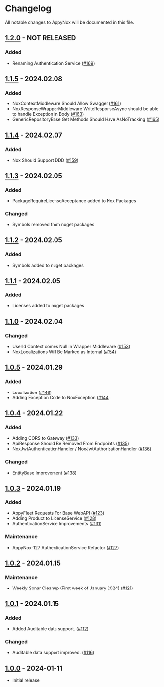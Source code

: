 # Changelog
All notable changes to AppyNox will be documented in this file.

## [1.2.0](https://github.com/HappiSoftware/AppyNox/compare/v1.1.5...v1.2.0) - NOT RELEASED
### Added
- Renaming Authentication Service ([#169](https://github.com/HappiSoftware/AppyNox/issues/169))


## [1.1.5](https://github.com/HappiSoftware/AppyNox/compare/v1.1.4...v1.1.5) - 2024.02.08
### Added
- NoxContextMiddleware Should Allow Swagger ([#161](https://github.com/HappiSoftware/AppyNox/issues/161))
- NoxResponseWrapperMiddleware WriteResponseAsync should be able to handle Exception in Body ([#163](https://github.com/HappiSoftware/AppyNox/issues/163))
- GenericRepositoryBase Get Methods Should Have AsNoTracking ([#165](https://github.com/HappiSoftware/AppyNox/issues/165))


## [1.1.4](https://github.com/HappiSoftware/AppyNox/compare/v1.1.3...v1.1.4) - 2024.02.07
### Added
- Nox Should Support DDD ([#159](https://github.com/HappiSoftware/AppyNox/issues/159))


## [1.1.3](https://github.com/HappiSoftware/AppyNox/compare/v1.1.2...v1.1.3) - 2024.02.05
### Added
- PackageRequireLicenseAcceptance added to Nox Packages

### Changed
- Symbols removed from nuget packages


## [1.1.2](https://github.com/HappiSoftware/AppyNox/compare/v1.1.1...v1.1.2) - 2024.02.05
### Added
- Symbols added to nuget packages


## [1.1.1](https://github.com/HappiSoftware/AppyNox/compare/v1.1.0...v1.1.1) - 2024.02.05
### Added
- Licenses added to nuget packages


## [1.1.0](https://github.com/HappiSoftware/AppyNox/compare/v1.0.5...v1.1.0) - 2024.02.04
### Changed
- UserId Context comes Null in Wrapper Middleware ([#153](https://github.com/HappiSoftware/AppyNox/issues/153))
- NoxLocalizations Will Be Marked as Internal ([#154](https://github.com/HappiSoftware/AppyNox/issues/154))


## [1.0.5](https://github.com/HappiSoftware/AppyNox/compare/v1.0.4...v1.0.5) - 2024.01.29
### Added
- Localization ([#146](https://github.com/HappiSoftware/AppyNox/issues/146))
- Adding Exception Code to NoxException ([#144](https://github.com/HappiSoftware/AppyNox/issues/144))


## [1.0.4](https://github.com/HappiSoftware/AppyNox/compare/v1.0.3...v1.0.4) - 2024.01.22
### Added
- Adding CORS to Gateway ([#133](https://github.com/HappiSoftware/AppyNox/issues/133))
- ApiResponse Should Be Removed From Endpoints ([#135](https://github.com/HappiSoftware/AppyNox/issues/135))
- NoxJwtAuthenticationHandler / NoxJwtAuthorizationHandler ([#136](https://github.com/HappiSoftware/AppyNox/issues/136))

### Changed
- EntityBase Improvement ([#138](https://github.com/HappiSoftware/AppyNox/issues/138))


## [1.0.3](https://github.com/HappiSoftware/AppyNox/compare/v1.0.2...v1.0.3) - 2024.01.19
### Added
- AppyFleet Requests For Base WebAPI ([#123](https://github.com/HappiSoftware/AppyNox/issues/123))
- Adding Product to LicenseService ([#128](https://github.com/HappiSoftware/AppyNox/issues/128))
- AuthenticationService Improvements ([#131](https://github.com/HappiSoftware/AppyNox/issues/131))

### Maintenance
- AppyNox-127 AuthenticationService Refactor ([#127](https://github.com/HappiSoftware/AppyNox/issues/127))


## [1.0.2](https://github.com/HappiSoftware/AppyNox/compare/v1.0.1...v1.0.2) - 2024.01.15
### Maintenance
- Weekly Sonar Cleanup (First week of January 2024) ([#121](https://github.com/HappiSoftware/AppyNox/issues/121))


## [1.0.1](https://github.com/HappiSoftware/AppyNox/compare/v1.0.0...v1.0.1) - 2024.01.15
### Added
- Added Auditable data support. ([#112](https://github.com/HappiSoftware/AppyNox/issues/112))

### Changed
- Auditable data support improved. ([#116](https://github.com/HappiSoftware/AppyNox/issues/116))


## [1.0.0](https://github.com/HappiSoftware/AppyNox/releases/tag/v1.0.0) - 2024-01-11
- Initial release
